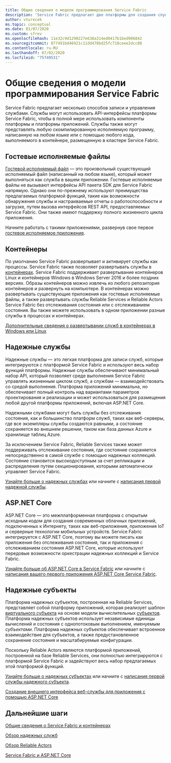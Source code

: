 ```yaml
---
title: Общие сведения о модели программирования Service Fabric
description: 'Service Fabric предлагает две платформы для создания служб: платформу субъектов действий и платформу служб. Платформы отличаются уровнем сложности и контроля.'
author: vturecek
ms.topic: conceptual
ms.date: 01/07/2020
ms.custom: sfrev
ms.openlocfilehash: 11e32c9d1290227e638a314ed8417b1bed906842
ms.sourcegitcommit: 877491bd46921c11dd478bd25fc718ceee2dcc08
ms.contentlocale: ru-RU
ms.lasthandoff: 07/02/2020
ms.locfileid: "75749531"
---
```

# <a name="service-fabric-programming-model-overview"></a>Общие сведения о модели программирования Service Fabric

Service Fabric предлагает несколько способов записи и управления службами. Службы могут использовать API-интерфейсы платформы Service Fabric, чтобы в полной мере использовать компоненты платформы и платформы приложений. Службы также могут представлять любую скомпилированную исполняемую программу, написанную на любом языке или с помощью любого кода, выполняемого в контейнере, размещенную в кластере Service Fabric.

## <a name="guest-executables"></a>Гостевые исполняемые файлы

[Гостевой исполняемый файл](service-fabric-guest-executables-introduction.md) — это произвольный существующий исполняемый файл (написанный на любом языке), который может выполняться как служба в вашем приложении. Гостевые исполняемые файлы не вызывают интерфейсы API пакета SDK для Service Fabric напрямую. Однако они по-прежнему используют преимущества предлагаемых платформой функций, такие как возможности обнаружения службы и настраиваемые отчеты о работоспособности и загрузке, путем вызова интерфейсов REST API, предоставляемых Service Fabric. Они также имеют поддержку полного жизненного цикла приложения.

Начните работать с такими приложениями, развернув свое первое [гостевое исполняемое приложение](service-fabric-deploy-existing-app.md).

## <a name="containers"></a>Контейнеры

По умолчанию Service Fabric развертывает и активирует службы как процессы. Service Fabric также позволяет развертывать службы в [контейнерах](service-fabric-containers-overview.md). Service Fabric поддерживает развертывание контейнеров Linux и контейнеров Windows в Windows Server 2016 и более поздних версиях. Образы контейнеров можно извлечь из любого репозитория контейнеров и развернуть на компьютере. В контейнерах можно развертывать существующие приложения как гостевые исполняемые файлы, а также развертывать службы Reliable Services и Reliable Actors Service Fabric без отслеживания состояния или с отслеживанием состояния. Вы также можете использовать в одном приложении разные службы в процессах и контейнерах.

[Дополнительные сведения о развертывании служб в контейнерах в Windows или Linux](service-fabric-deploy-container.md)

## <a name="reliable-services"></a>Надежные службы

Надежные службы — это легкая платформа для записи служб, которые интегрируются с платформой Service Fabric и используют весь набор функций платформы. Надежные службы обеспечивают минимальный набор API, который позволяет среде выполнения Service Fabric управлять жизненным циклом служб, а службам — взаимодействовать со средой выполнения. Платформа приложений минимальна, но обеспечивает полный контроль над вариантами параметров проектирования и реализации и может использоваться для размещения любой другой платформы приложений, включая ASP.NET Core.

Надежными службами могут быть службы без отслеживания состояния, как и большинство платформ служб, таких как веб-серверы, где все экземпляры службы создаются равными, а состояние сохраняется во внешнем решении, таком как база данных Azure и хранилище таблиц Azure.

За исключением Service Fabric, Reliable Services также может поддерживать отслеживание состояния, где состояние сохраняется непосредственно в самой службе с помощью надежных коллекций. Состояние становится высокодоступным за счет репликации и распределения путем секционирования, которыми автоматически управляет Service Fabric.

[Узнайте больше о надежных службах](service-fabric-reliable-services-introduction.md) или начните с [написания первой надежной службы](service-fabric-reliable-services-quick-start.md).

## <a name="aspnet-core"></a>ASP.NET Core

ASP.NET Core — это межплатформенная платформа с открытым исходным кодом для создания современных облачных приложений, подключенных к Интернету, таких как веб-приложения, приложения IoT и серверные технологии мобильных устройств. Service Fabric интегрируется с ASP.NET Core, поэтому вы можете писать как приложения без отслеживания состояния, так и приложения с отслеживанием состояния ASP.NET Core, которые используют передовые возможности оркестрации надежных коллекций и Service Fabric.

[Узнайте больше об ASP.NET Core в Service Fabric](service-fabric-reliable-services-communication-aspnetcore.md) или начните с [написания вашего первого приложения ASP.NET Core Service Fabric](service-fabric-tutorial-create-dotnet-app.md).

## <a name="reliable-actors"></a>Надежные субъекты

Платформа надежных субъектов, построенная на Reliable Services, представляет собой платформу приложений, которая реализует шаблон [виртуального субъекта](https://research.microsoft.com/en-us/projects/orleans/) на основе модели вычислительных [субъектов](https://en.wikipedia.org/wiki/Actor_model). Платформа надежных субъектов использует независимые единицы вычислений и состояния с однопотоковым выполнением, именуемым *субъектами*. Платформа надежных субъектов обеспечивает встроенное взаимодействие для субъектов, а также предустановленное сохранение состояния и масштабируемые конфигурации.

Поскольку Reliable Actors являются платформой приложений, построенной на базе Reliable Services, они полностью интегрируются с платформой Service Fabric и задействуют весь набор предлагаемых этой платформой функций.

[Узнайте больше о надежных субъектах](service-fabric-reliable-actors-introduction.md) или начните с [написания первой службы надежного субъекта](service-fabric-reliable-actors-get-started.md).

[Создание внешнего интерфейса веб-службы для приложения с помощью ASP.NET Core](service-fabric-reliable-services-communication-aspnetcore.md)

## <a name="next-steps"></a>Дальнейшие шаги

[Общие сведения о Service Fabric и контейнерах](service-fabric-containers-overview.md)

[Обзор надежных служб](service-fabric-reliable-services-introduction.md)

[Обзор Reliable Actors](service-fabric-reliable-actors-introduction.md)

[Service Fabric и ASP.NET Core](service-fabric-reliable-services-communication-aspnetcore.md)
